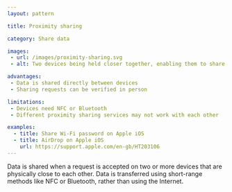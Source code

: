 ```yaml
---
layout: pattern

title: Proximity sharing

category: Share data

images:
 - url: /images/proximity-sharing.svg
 - alt: Two devices being held closer together, enabling them to share data over WiFi. 

advantages:
 - Data is shared directly between devices
 - Sharing requests can be verified in person

limitations:
 - Devices need NFC or Bluetooth
 - Different proximity sharing services may not work with each other

examples:
  - title: Share Wi-Fi password on Apple iOS
  - title: AirDrop on Apple iOS
    url: https://support.apple.com/en-gb/HT203106
---
```


Data is shared when a request is accepted on two or more devices that are physically close to each other. Data is transferred using short-range methods like NFC or Bluetooth, rather than using the Internet.
